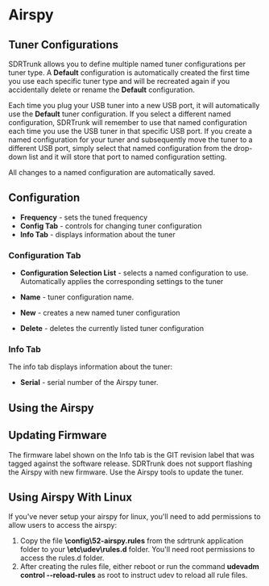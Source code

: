 # Airspy #

## Tuner Configurations ##

SDRTrunk allows you to define multiple named tuner configurations per tuner
type.  A **Default** configuration is automatically created the first time you
use each specific tuner type and will be recreated again if you accidentally
delete or rename the **Default** configuration.

Each time you plug your USB tuner into a new USB port, it will automatically
use the **Default** tuner configuration.  If you select a different named
configuration, SDRTrunk will remember to use that named configuration each time
you use the USB tuner in that specific USB port.  If you create a named
configuration for your tuner and subsequently move the tuner to a different
USB port, simply select that named configuration from the drop-down list and it
will store that port to named configuration setting.

All changes to a named configuration are automatically saved.

## Configuration ##

  * **Frequency** - sets the tuned frequency
  * **Config Tab** - controls for changing tuner configuration
  * **Info Tab** - displays information about the tuner

### Configuration Tab ###

  * **Configuration Selection List** - selects a named configuration to use.  Automatically applies the corresponding settings to the tuner
  * **Name** - tuner configuration name.

  * **New** - creates a new named tuner configuration
  * **Delete** - deletes the currently listed tuner configuration

### Info Tab ###
The info tab displays information about the tuner:

  * **Serial** - serial number of the Airspy tuner.

## Using the Airspy ##

## Updating Firmware ##

The firmware label shown on the Info tab is the GIT revision label that was
tagged against the software release.  SDRTrunk does not support
flashing the Airspy with new firmware.  Use the Airspy tools to update the
tuner.

## Using Airspy With Linux ##

If you've never setup your airspy for linux, you'll need to add permissions to allow users to access the airspy:

1. Copy the file **\config\52-airspy.rules** from the sdrtrunk application folder to your **\etc\udev\rules.d** folder.  You'll need root permissions to access the rules.d folder.
2. After creating the rules file, either reboot or run the command **udevadm control --reload-rules** as root to instruct udev to reload all rule files.
